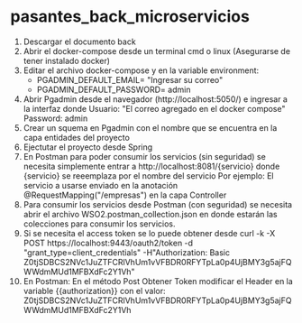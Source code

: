 # pasantes_back_microservicios

1. Descargar el documento back
2. Abrir el docker-compose desde un terminal cmd o linux (Asegurarse de tener instalado docker)
3. Editar el archivo docker-compose y en la variable 
  environment:
      - PGADMIN_DEFAULT_EMAIL= "Ingresar su correo"
      - PGADMIN_DEFAULT_PASSWORD= admin
4. Abrir Pgadmin desde el navegador (http://localhost:5050/) e ingresar a la interfaz
   donde 
         Usuario: "El correo agregado en el docker compose"
         Password: admin
5. Crear un squema en Pgadmin con el nombre que se encuentra en la capa entidades del proyecto
6. Ejectutar el proyecto desde Spring
7. En Postman para poder consumir los servicios (sin seguridad) se necesita simplemente entrar a
   http://localhost:8081/{servicio} donde {servicio} se reeemplaza por el nombre del servicio
   Por ejemplo:
   El servicio a usarse enviado en la anotación
   @RequestMapping("/empresas") en la capa Controller
8. Para consumir los servicios desde Postman (con seguridad) se necesita abrir el archivo WSO2.postman_collection.json en donde
   estarán las colecciones para consumir los servicios.
9. Si se necesita el access token se lo puede obtener desde
   curl -k -X POST https://localhost:9443/oauth2/token -d "grant_type=client_credentials"
   -H"Authorization: Basic Z0tjSDBCS2NVc1JuZTFCRlVhUm1vVFBDR0RFYTpLa0p4UjBMY3g5ajFQWWdmMUd1MFBXdFc2Y1Vh"
10. En Postman:
    En el método Post Obtener Token modificar el Header en la variable
    {{authorization}} con el valor: Z0tjSDBCS2NVc1JuZTFCRlVhUm1vVFBDR0RFYTpLa0p4UjBMY3g5ajFQWWdmMUd1MFBXdFc2Y1Vh
